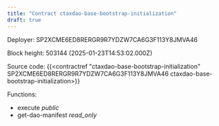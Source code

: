 ```yaml
---
title: "Contract ctaxdao-base-bootstrap-initialization"
draft: true
---
```

Deployer: SP2XCME6ED8RERGR9R7YDZW7CA6G3F113Y8JMVA46


 



Block height: 503144 (2025-01-23T14:53:02.000Z)

Source code: {{<contractref "ctaxdao-base-bootstrap-initialization" SP2XCME6ED8RERGR9R7YDZW7CA6G3F113Y8JMVA46 ctaxdao-base-bootstrap-initialization>}}

Functions:

* execute _public_
* get-dao-manifest _read_only_
